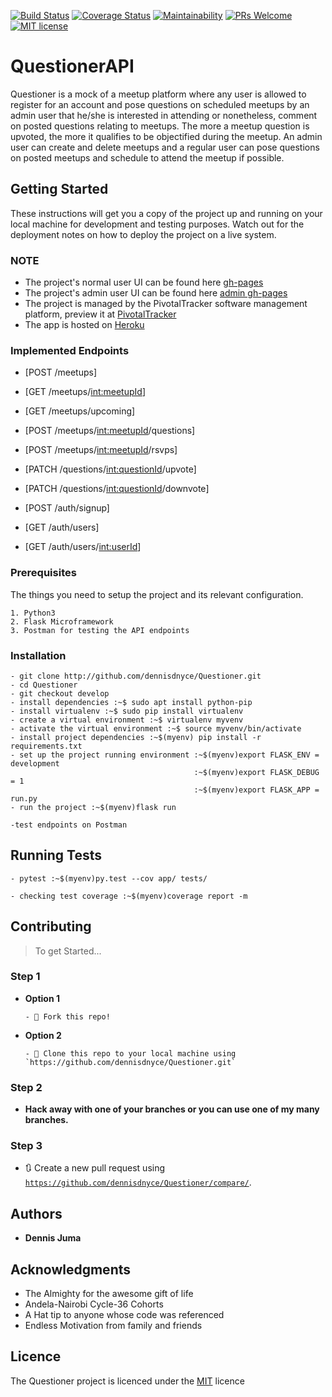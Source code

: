 [![Build Status](https://travis-ci.org/dennisdnyce/Questioner.svg?branch=develop)](https://travis-ci.org/dennisdnyce/Questioner)  [![Coverage Status](https://coveralls.io/repos/github/dennisdnyce/Questioner/badge.svg?branch=develop)](https://coveralls.io/github/dennisdnyce/Questioner?branch=develop)  [![Maintainability](https://api.codeclimate.com/v1/badges/a99a88d28ad37a79dbf6/maintainability)](https://codeclimate.com/github/codeclimate/codeclimate/maintainability)  [![PRs Welcome](https://img.shields.io/badge/PRs-welcome-brightgreen.svg?style=flat-square)](http://makeapullrequest.com)  [![MIT license](http://img.shields.io/badge/license-MIT-brightgreen.svg)](http://opensource.org/licenses/MIT)

# QuestionerAPI
Questioner is a mock of a meetup platform where any user is allowed to register for an account and pose questions on scheduled meetups by an admin user that he/she is interested in attending or nonetheless, comment on posted questions relating to meetups. The more a meetup question is upvoted, the more it qualifies to be objectified during the meetup. An admin user can create and delete meetups and a regular user can pose questions on posted meetups and schedule to attend the meetup if possible.

## Getting Started
These instructions will get you a copy of the project up and running on your local machine for development and testing purposes. Watch out for the deployment notes on how to deploy the project on a live system.

### NOTE
- The project's normal user UI can be found here <a href="https://dennisdnyce.github.io/Questioner/UI/" target="_blank">gh-pages</a>
- The project's admin user UI can be found here <a href="https://dennisdnyce.github.io/Questioner/UI/admin" target="_blank">admin gh-pages</a>
- The project is managed by the PivotalTracker software management platform, preview it at <a href="https://www.pivotaltracker.com/n/projects/2235504" target="_blank">PivotalTracker</a>
- The app is hosted on <a href="https://jumaquestioner.herokuapp.com/" target="_blank">Heroku</a>

### Implemented Endpoints

- [POST /meetups]
- [GET /meetups/<int:meetupId>]
- [GET /meetups/upcoming]

- [POST /meetups/<int:meetupId>/questions]

- [POST /meetups/<int:meetupId>/rsvps]

- [PATCH /questions/<int:questionId>/upvote]
- [PATCH /questions/<int:questionId>/downvote]

- [POST /auth/signup]
- [GET /auth/users]
- [GET /auth/users/<int:userId>]


### Prerequisites
The things you need to setup the project and its relevant configuration.

```
1. Python3
2. Flask Microframework
3. Postman for testing the API endpoints

```
### Installation

```
- git clone http://github.com/dennisdnyce/Questioner.git
- cd Questioner
- git checkout develop
- install dependencies :~$ sudo apt install python-pip
- install virtualenv :~$ sudo pip install virtualenv
- create a virtual environment :~$ virtualenv myvenv
- activate the virtual environment :~$ source myvenv/bin/activate
- install project dependencies :~$(myenv) pip install -r requirements.txt
- set up the project running environment :~$(myenv)export FLASK_ENV = development
                                         :~$(myenv)export FLASK_DEBUG = 1
                                         :~$(myenv)export FLASK_APP = run.py
- run the project :~$(myenv)flask run  

-test endpoints on Postman                                        
```
## Running Tests
```
- pytest :~$(myenv)py.test --cov app/ tests/

- checking test coverage :~$(myenv)coverage report -m
```

## Contributing
> To get Started...

### Step 1
- **Option 1**

      - 🍴 Fork this repo!

- **Option 2**   

      - 👯 Clone this repo to your local machine using `https://github.com/dennisdnyce/Questioner.git`

### Step 2
- **Hack away with one of your branches or you can use one of my many branches.**

### Step 3
- 🔃 Create a new pull request using <a href="https://github.com/dennisdnyce/Questioner/compare/" target="_blank">`https://github.com/dennisdnyce/Questioner/compare/`</a>.

## Authors

* **Dennis Juma**

## Acknowledgments

* The Almighty for the awesome gift of life
* Andela-Nairobi Cycle-36 Cohorts
* A Hat tip to anyone whose code was referenced
* Endless Motivation from family and friends

## Licence
The Questioner project is licenced under the <a href="https://opensource.org/licenses/MIT" target="_blank">MIT</a> licence
